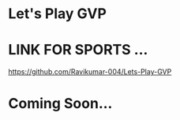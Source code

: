 # Let's Play GVP
# LINK FOR SPORTS ...
  https://github.com/Ravikumar-004/Lets-Play-GVP
# Coming Soon...
